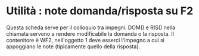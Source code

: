 # Utilità :  note domanda/risposta su F2

Questa scheda serve per il colloquio tra impegni.
DOM() e RIS() nella chiamata servono a rendere modificabile la domanda o la risposta.
Il contenitore è WF2, nell'oggetto 1 deve esserci l'impegno a cui si appoggiano le note (tipicamente quello della risposta).
